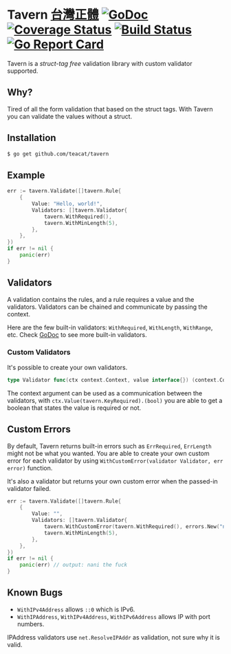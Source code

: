 # Tavern [台灣正體](./README-tw.md) [![GoDoc](https://godoc.org/github.com/teacat/tavern?status.svg)](https://godoc.org/github.com/teacat/tavern) [![Coverage Status](https://coveralls.io/repos/github/teacat/tavern/badge.svg?branch=master)](https://coveralls.io/github/teacat/tavern?branch=master) [![Build Status](https://travis-ci.org/teacat/tavern.svg?branch=master)](https://travis-ci.org/teacat/tavern) [![Go Report Card](https://goreportcard.com/badge/github.com/teacat/tavern)](https://goreportcard.com/report/github.com/teacat/tavern)

Tavern is a _struct-tag free_ validation library with custom validator supported.

## Why?

Tired of all the form validation that based on the struct tags. With Tavern you can validate the values without a struct.

## Installation

```bash
$ go get github.com/teacat/tavern
```

## Example

```go
err := tavern.Validate([]tavern.Rule{
    {
        Value: "Hello, world!",
        Validators: []tavern.Validator{
            tavern.WithRequired(),
            tavern.WithMinLength(5),
        },
    },
})
if err != nil {
    panic(err)
}
```

## Validators

A validation contains the rules, and a rule requires a value and the validators. Validators can be chained and communicate by passing the context.

Here are the few built-in validators: `WithRequired`, `WithLength`, `WithRange`, etc. Check [GoDoc](https://pkg.go.dev/github.com/teacat/tavern) to see more built-in validators.

### Custom Validators

It's possible to create your own validators.

```go
type Validator func(ctx context.Context, value interface{}) (context.Context, error)
```

The context argument can be used as a communication between the validators, with `ctx.Value(tavern.KeyRequired).(bool)` you are able to get a boolean that states the value is required or not.

## Custom Errors

By default, Tavern returns built-in errors such as `ErrRequired`, `ErrLength` might not be what you wanted. You are able to create your own custom error for each validator by using `WithCustomError(validator Validator, err error)` function.

It's also a validator but returns your own custom error when the passed-in validator failed.

```go
err := tavern.Validate([]tavern.Rule{
    {
        Value: "",
        Validators: []tavern.Validator{
            tavern.WithCustomError(tavern.WithRequired(), errors.New("nani the fuck")),
            tavern.WithMinLength(5),
        },
    },
})
if err != nil {
    panic(err) // output: nani the fuck
}
```

## Known Bugs

-   `WithIPv4Address` allows `::0` which is IPv6.
-   `WithIPAddress`, `WithIPv4Address`, `WithIPv6Address` allows IP with port numbers.

IPAddress validators use `net.ResolveIPAddr` as validation, not sure why it is valid.
